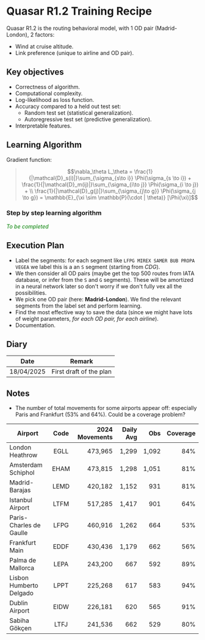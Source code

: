 # Quasar R1.2 Training Recipe

Quasar R1.2 is the routing behavioral model, with 1 OD pair (Madrid-London), 2 factors:
- Wind at cruise altitude.
- Link preference (unique to airline and OD pair).

## Key objectives
- Correctness of algorithm.
- Computational complexity.
- Log-likelihood as loss function.
- Accuracy compared to a held out test set:
  - Random test set (statistical generalization).
  - Autoregressive test set (predictive generalization).
- Interpretable features.

## Learning Algorithm
Gradient function:
> $$\nabla_\theta L_\theta = \frac{1}{|\mathcal{D}_s(i)|}\sum_{\sigma_{s\to i}} \Phi(\sigma_{s \to i}) +
> \frac{1}{|\mathcal{D}_m(ij)|}\sum_{\sigma_{i\to j}} \Phi(\sigma_{i \to j}) + \\
> \frac{1}{|\mathcal{D}_g(j)|}\sum_{\sigma_{j\to g}} \Phi(\sigma_{j \to g}) = \mathbb{E}_{\xi \sim \mathbb{P}(\cdot | \theta)} [\Phi(\xi)]$$

### Step by step learning algorithm
<font color='green'>*To be completed*</font>

## Execution Plan
- Label the segments: for each segment like `LFPG MIREX SAMER BUB PROPA VEGEA` we label this is a an `S` segment (starting from *CDG*).
- We then consider all OD pairs (maybe get the top 500 routes from IATA database, or infer from the `S` and `G` segments). These will be amortized in a neural network later so don't worry if we don't fully vex all the possibilities.
- We pick one OD pair (here: **Madrid-London**). We find the relevant segments from the label set and perform learning.
- Find the most effective way to save the data (since we might have lots of weight parameters, *for each OD pair, for each airline*).
- Documentation.

## Diary
| Date | Remark |
| --- | --- |
| 18/04/2025 | First draft of the plan | 

## Notes
- The number of total movements for some airports appear off: especially Paris and Frankfurt (53% and 64%). Could be a coverage problem?

| Airport                    | Code | 2024 Movements | Daily Avg | Obs | Coverage |
|----------------------------|:----:|---------------:|-----------------:|----------:|---------:|
| London Heathrow            | EGLL |      473,965   |   1,299         |     1,092 |   84%    |
| Amsterdam Schiphol         | EHAM |      473,815   |   1,298         |     1,051 |   81%    |
| Madrid-Barajas             | LEMD |      420,182   |   1,152         |       931 |   81%    |
| Istanbul Airport           | LTFM |      517,285   |   1,417         |       901 |   64%    |
| Paris-Charles de Gaulle    | LFPG |      460,916   |   1,262         |       664 |   53%    |
| Frankfurt Main             | EDDF |      430,436   |   1,179         |       662 |   56%    |
| Palma de Mallorca          | LEPA |      243,200   |     667         |       592 |   89%    |
| Lisbon Humberto Delgado    | LPPT |      225,268   |     617         |       583 |   94%    |
| Dublin Airport             | EIDW |      226,181   |     620         |       565 |   91%    |
| Sabiha Gökçen              | LTFJ |      241,536   |     662         |       529 |   80%    |